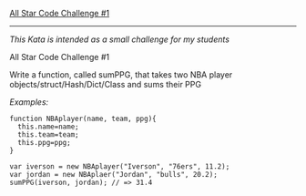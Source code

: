 [All Star Code Challenge #1](https://www.codewars.com/kata/5863f97fb3a675d9a700003f)
***

*This Kata is intended as a small challenge for my students*

All Star Code Challenge #1

Write a function, called sumPPG, that takes two NBA player objects/struct/Hash/Dict/Class and sums their PPG

_Examples:_

    function NBAplayer(name, team, ppg){
      this.name=name;
      this.team=team;
      this.ppg=ppg;
    }

    var iverson = new NBAplayer("Iverson", "76ers", 11.2);
    var jordan = new NBAplaer("Jordan", "bulls", 20.2);
    sumPPG(iverson, jordan); // => 31.4
